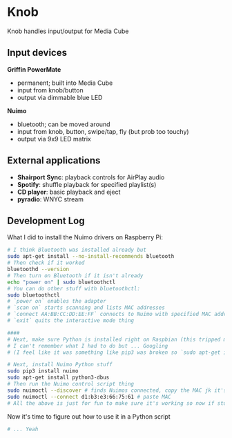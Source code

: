 # Knob

Knob handles input/output for Media Cube

## Input devices
**Griffin PowerMate**
- permanent; built into Media Cube
- input from knob/button
- output via dimmable blue LED

**Nuimo**
- bluetooth; can be moved around
- input from knob, button, swipe/tap, fly (but prob too touchy)
- output via 9x9 LED matrix

## External applications
- **Shairport Sync**: playback controls for AirPlay audio
- **Spotify**: shuffle playback for specified playlist(s)
- **CD player**: basic playback and eject
- **pyradio**: WNYC stream

## Development Log
What I did to install the Nuimo drivers on Raspberry Pi:
```bash
# I think Bluetooth was installed already but
sudo apt-get install --no-install-recommends bluetooth
# Then check if it worked
bluetoothd --version
# Then turn on Bluetooth if it isn't already
echo "power on" | sudo bluetoothctl
# You can do other stuff with bluetoothctl:
sudo bluetoothctl
# `power on` enables the adapter
# `scan on` starts scanning and lists MAC addresses
# `connect AA:BB:CC:DD:EE:FF` connects to Nuimo with specified MAC address
# `exit` quits the interactive mode thing

####
# Next, make sure Python is installed right on Raspbian (this tripped me up)
# I can't remember what I had to do but ... Googling
# (I feel like it was something like pip3 was broken so `sudo apt-get install python3-pip`)

# Next, install Nuimo Python stuff
sudo pip3 install nuimo
sudo apt-get install python3-dbus
# Then run the Nuimo control script thing
sudo nuimoctl --discover # finds Nuimos connected, copy the MAC jk it's d1:b3:e3:66:75:61
sudo nuimoctl --connect d1:b3:e3:66:75:61 # paste MAC
# All the above is just for fun to make sure it's working so now if stuff shows up it's good

```

Now it's time to figure out how to use it in a Python script

```bash
# ... Yeah
```

